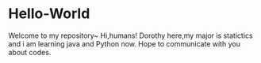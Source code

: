 # Hello-World
 Welcome to my repository~
Hi,humans!
Dorothy here,my major is statictics and i am learning java and Python now.
Hope to communicate with you about codes.

